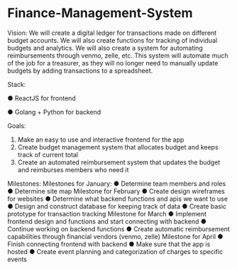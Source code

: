 # Finance-Management-System
Vision:
We will create a digital ledger for transactions made on different budget accounts. We will also
create functions for tracking of individual budgets and analytics. We will also create a system for
automating reimbursements through venmo, zelle, etc. This system will automate much of the
job for a treasurer, as they will no longer need to manually update budgets by adding
transactions to a spreadsheet.

Stack:

  ● ReactJS for frontend
  
  ● Golang + Python for backend

Goals:
  1. Make an easy to use and interactive frontend for the app
  2. Create budget management system that allocates budget and keeps track of current
  total
  3. Create an automated reimbursement system that updates the budget and reimburses
  members who need it

Milestones:
  Milestones for January:
    ● Determine team members and roles
    ● Determine site map
  Milestone for February
    ● Create design wireframes for websites
    ● Determine what backend functions and apis we want to use
    ● Design and construct database for keeping track of data
    ● Create basic prototype for transaction tracking
  Milestone for March
    ● Implement frontend design and functions and start connecting with backend
    ● Continue working on backend functions
    ● Create automatic reimbursement capabilities through financial vendors (venmo,
    zelle)
  Milestone for April
    ● Finish connecting frontend with backend
    ● Make sure that the app is hosted
    ● Create event planning and categorization of charges to specific events
